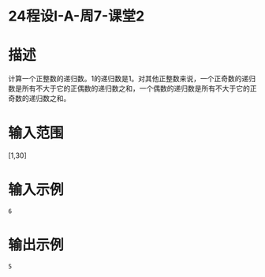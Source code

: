 # 24程设I-A-周7-课堂2

# 描述

计算一个正整数的递归数。1的递归数是1。对其他正整数来说，一个正奇数的递归数是所有不大于它的正偶数的递归数之和，一个偶数的递归数是所有不大于它的正奇数的递归数之和。

# 输入范围

[1,30]

# 输入示例

```
6
```

# 输出示例

```
5
```

